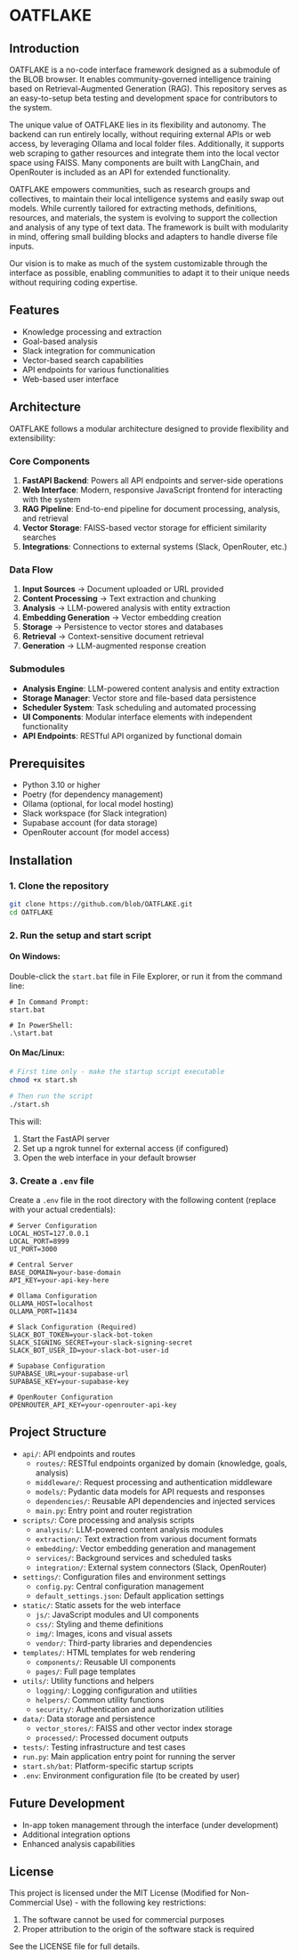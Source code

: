 # OATFLAKE

## Introduction

OATFLAKE is a no-code interface framework designed as a submodule of the BLOB browser. It enables community-governed intelligence training based on Retrieval-Augmented Generation (RAG). This repository serves as an easy-to-setup beta testing and development space for contributors to the system.

The unique value of OATFLAKE lies in its flexibility and autonomy. The backend can run entirely locally, without requiring external APIs or web access, by leveraging Ollama and local folder files. Additionally, it supports web scraping to gather resources and integrate them into the local vector space using FAISS. Many components are built with LangChain, and OpenRouter is included as an API for extended functionality.

OATFLAKE empowers communities, such as research groups and collectives, to maintain their local intelligence systems and easily swap out models. While currently tailored for extracting methods, definitions, resources, and materials, the system is evolving to support the collection and analysis of any type of text data. The framework is built with modularity in mind, offering small building blocks and adapters to handle diverse file inputs.

Our vision is to make as much of the system customizable through the interface as possible, enabling communities to adapt it to their unique needs without requiring coding expertise.

## Features
- Knowledge processing and extraction
- Goal-based analysis
- Slack integration for communication
- Vector-based search capabilities
- API endpoints for various functionalities
- Web-based user interface

## Architecture

OATFLAKE follows a modular architecture designed to provide flexibility and extensibility:

### Core Components

1. **FastAPI Backend**: Powers all API endpoints and server-side operations
2. **Web Interface**: Modern, responsive JavaScript frontend for interacting with the system
3. **RAG Pipeline**: End-to-end pipeline for document processing, analysis, and retrieval
4. **Vector Storage**: FAISS-based vector storage for efficient similarity searches
5. **Integrations**: Connections to external systems (Slack, OpenRouter, etc.)

### Data Flow

1. **Input Sources** → Document uploaded or URL provided
2. **Content Processing** → Text extraction and chunking
3. **Analysis** → LLM-powered analysis with entity extraction
4. **Embedding Generation** → Vector embedding creation
5. **Storage** → Persistence to vector stores and databases
6. **Retrieval** → Context-sensitive document retrieval
7. **Generation** → LLM-augmented response creation

### Submodules

- **Analysis Engine**: LLM-powered content analysis and entity extraction
- **Storage Manager**: Vector store and file-based data persistence
- **Scheduler System**: Task scheduling and automated processing
- **UI Components**: Modular interface elements with independent functionality
- **API Endpoints**: RESTful API organized by functional domain

## Prerequisites
- Python 3.10 or higher
- Poetry (for dependency management)
- Ollama (optional, for local model hosting)
- Slack workspace (for Slack integration)
- Supabase account (for data storage)
- OpenRouter account (for model access)

## Installation

### 1. Clone the repository
```bash
git clone https://github.com/blob/OATFLAKE.git
cd OATFLAKE
```

### 2. Run the setup and start script

#### On Windows:
Double-click the `start.bat` file in File Explorer, or run it from the command line:
```
# In Command Prompt:
start.bat

# In PowerShell:
.\start.bat
```

#### On Mac/Linux:
```bash
# First time only - make the startup script executable
chmod +x start.sh

# Then run the script
./start.sh
```

This will:
1. Start the FastAPI server
2. Set up a ngrok tunnel for external access (if configured)
3. Open the web interface in your default browser


### 3. Create a `.env` file
Create a `.env` file in the root directory with the following content (replace with your actual credentials):
```
# Server Configuration
LOCAL_HOST=127.0.0.1
LOCAL_PORT=8999
UI_PORT=3000

# Central Server
BASE_DOMAIN=your-base-domain
API_KEY=your-api-key-here

# Ollama Configuration
OLLAMA_HOST=localhost
OLLAMA_PORT=11434

# Slack Configuration (Required)
SLACK_BOT_TOKEN=your-slack-bot-token
SLACK_SIGNING_SECRET=your-slack-signing-secret
SLACK_BOT_USER_ID=your-slack-bot-user-id

# Supabase Configuration
SUPABASE_URL=your-supabase-url
SUPABASE_KEY=your-supabase-key

# OpenRouter Configuration
OPENROUTER_API_KEY=your-openrouter-api-key
```


## Project Structure
- `api/`: API endpoints and routes
  - `routes/`: RESTful endpoints organized by domain (knowledge, goals, analysis)
  - `middleware/`: Request processing and authentication middleware
  - `models/`: Pydantic data models for API requests and responses
  - `dependencies/`: Reusable API dependencies and injected services
  - `main.py`: Entry point and router registration
- `scripts/`: Core processing and analysis scripts
  - `analysis/`: LLM-powered content analysis modules
  - `extraction/`: Text extraction from various document formats
  - `embedding/`: Vector embedding generation and management
  - `services/`: Background services and scheduled tasks
  - `integration/`: External system connectors (Slack, OpenRouter)
- `settings/`: Configuration files and environment settings
  - `config.py`: Central configuration management
  - `default_settings.json`: Default application settings
- `static/`: Static assets for the web interface
  - `js/`: JavaScript modules and UI components
  - `css/`: Styling and theme definitions
  - `img/`: Images, icons and visual assets
  - `vendor/`: Third-party libraries and dependencies
- `templates/`: HTML templates for web rendering
  - `components/`: Reusable UI components
  - `pages/`: Full page templates
- `utils/`: Utility functions and helpers
  - `logging/`: Logging configuration and utilities
  - `helpers/`: Common utility functions
  - `security/`: Authentication and authorization utilities
- `data/`: Data storage and persistence
  - `vector_stores/`: FAISS and other vector index storage
  - `processed/`: Processed document outputs
- `tests/`: Testing infrastructure and test cases
- `run.py`: Main application entry point for running the server
- `start.sh/bat`: Platform-specific startup scripts
- `.env`: Environment configuration file (to be created by user)

## Future Development
- In-app token management through the interface (under development)
- Additional integration options
- Enhanced analysis capabilities

## License
This project is licensed under the MIT License (Modified for Non-Commercial Use) - with the following key restrictions:
1. The software cannot be used for commercial purposes
2. Proper attribution to the origin of the software stack is required

See the LICENSE file for full details.
